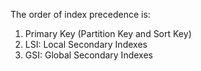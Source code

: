 The order of index precedence is:

1. Primary Key (Partition Key and Sort Key)
2. LSI: Local Secondary Indexes
3. GSI: Global Secondary Indexes

